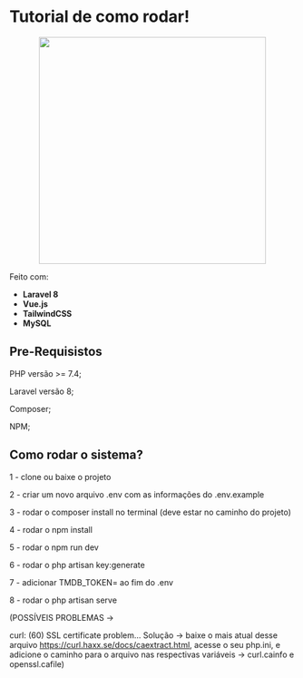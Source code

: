 # Tutorial de como rodar!


<div style="text-align:center"><img src="https://www.flaticon.com/svg/static/icons/svg/137/137099.svg" height="400px" width="400px"/></div>

Feito com:
- **Laravel 8**
- **Vue.js**
- **TailwindCSS**
- **MySQL**


## Pre-Requisistos

PHP versão >= 7.4;

Laravel versão 8;

Composer;

NPM;


## Como rodar o sistema?

1 - clone ou baixe o projeto

2 - criar um novo arquivo .env com as informações do .env.example

3 - rodar o composer install no terminal (deve estar no caminho do projeto)

4 - rodar o npm install

5 - rodar o npm run dev

6 - rodar o php artisan key:generate

7 - adicionar TMDB_TOKEN= ao fim do .env

8 - rodar o php artisan serve


(POSSÍVEIS PROBLEMAS -> 

curl: (60) SSL certificate problem... Solução -> baixe o mais atual desse arquivo https://curl.haxx.se/docs/caextract.html, acesse o seu php.ini, e adicione o caminho para o arquivo nas respectivas variáveis -> curl.cainfo e openssl.cafile)
